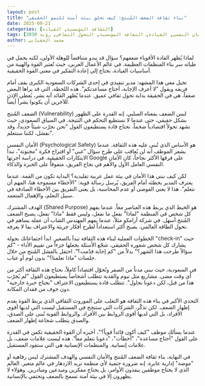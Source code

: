 ```yaml
---
layout: post
title: "بناء ثقافة الضعف المُنتج: كيف تخلق بيئة آمنة للنمو الحقيقي"
date: 2025-09-21
categories: [الثقافة المؤسسية, القيادة]
tags: [الأمان النفسي, القيادة, الثقافة المؤسسية, التحول الثقافي, رؤية 2030]
author: محمد الحقباني
---
```


لماذا يُظهر القادة الأقوياء ضعفهم؟ سؤال قد يبدو متناقضاً للوهلة الأولى، لكنه يحمل في طياته سر بناء المنظمات العظيمة. في عالم الأعمال العربي، حيث تُعتبر القوة والهيبة من أساسيات القيادة، نحتاج إلى إعادة التفكير في معنى القوة الحقيقية.

تخيل معي هذا المشهد: مدير تنفيذي في إحدى الشركات السعودية الكبرى يقف أمام فريقه ويقول "لا أعرف الإجابة، أحتاج مساعدتكم". هذه اللحظة، التي قد يراها البعض ضعفاً، هي في الحقيقة بداية تحول ثقافي عميق. عندما يُظهر القائد أنه بشر، يُعطي الإذن للآخرين أن يكونوا بشراً أيضاً.

الضعف المُنتج (Vulnerability) ليس الضعف بمعناه السلبي. إنه القدرة على الظهور بشكل حقيقي، حتى عندما لا نستطيع التحكم في النتيجة. في السياق السعودي، حيث نشهد تحولاً اقتصادياً ضخماً، نحتاج قادة يستطيعون القول "نحن نجرّب شيئاً جديداً، وقد نفشل، لكننا سنتعلم".

الأمان النفسي (Psychological Safety) هو الأساس الذي تُبنى عليه هذه الثقافة. عندما يشعر الموظف أنه لن يُعاقب على طرح سؤال "غبي" أو اقتراح فكرة "مجنونة"، تبدأ الابتكارات الحقيقية. في دراسة أجرتها Google على فرقها الأكثر نجاحاً، كان الأمان النفسي العامل الأول والأهم في نجاح الفريق، متفوقاً على الخبرة والذكاء.

لكن كيف نبني هذا الأمان في بيئة عمل عربية تقليدية؟ البداية تكون من القمة. عندما يعترف المدير بخطئه أمام الفريق، يُرسل رسالة قوية: "الأخطاء مسموحة هنا، المهم أن نتعلم". هذا لا يعني الفوضى أو عدم المحاسبة، بل يعني التفريق بين الأخطاء الصادقة في سبيل التعلم، والإهمال المتعمد.

الهدف المشترك (Shared Purpose) هو الخيط الذي يربط هذه العناصر معاً. عندما يفهم كل شخص في المنظمة "لماذا" نفعل ما نفعل، وليس فقط "ماذا" نفعل، يصبح الضعف المُنتج أسهل. في شركة أرامكو مثلاً، عندما يفهم المهندس الشاب أن عمله يساهم في تحول الطاقة العالمي، يصبح أكثر استعداداً لطرح أفكار جريئة والاعتراف بما لا يعرفه.

الخطوات العملية لبناء هذه الثقافة تبدأ بالصغير. ابدأ اجتماعاتك بجولة "check-in" حيث يشارك كل شخص شعوره الحقيقي. شجّع الأسئلة بجعلها جزءاً من تقييم الأداء - "كم سؤالاً طرحت هذا الشهر؟" بدلاً من "كم إجابة قدّمت؟". احتفل بالفشل المُنتج من خلال جلسات "ماذا تعلمنا؟" بدون لوم أو عتاب.

في السعودية، حيث نبني مدناً من الصفر ونُحوّل اقتصاداً كاملاً، نحتاج هذه الثقافة أكثر من أي وقت مضى. مشاريع مثل نيوم والقدية تتطلب أشخاصاً يستطيعون القول "لم يُجرّب هذا من قبل، لكن دعونا نحاول". تتطلب قادة يستطيعون الاعتراف "نحتاج خبرة خارجية" دون خوف من فقدان المكانة.

التحدي الأكبر في بناء هذه الثقافة هو التغلب على الموروث الثقافي الذي يربط القوة بعدم إظهار الضعف. لكن تذكّر، الشركات التي ستنجح في المستقبل ليست التي لديها أقوى الأفراد، بل التي لديها أقوى الروابط بين الأفراد. والروابط القوية تُبنى على الصدق، والصدق يتطلب شجاعة إظهار الضعف.

عندما يسألك موظف "كيف أكون قائداً قوياً؟"، أخبره أن القوة الحقيقية تكمن في القدرة على القول "أحتاج مساعدة"، "أخطأت"، "دعونا نتعلم معاً". هذه ليست علامات ضعف، بل علامات إنسانية. والمنظمات الإنسانية هي التي ستقود المستقبل.

في النهاية، بناء ثقافة الضعف المُنتج والأمان النفسي والهدف المشترك ليس رفاهية أو "موضة" إدارية عابرة. إنه ضرورة حتمية لأي منظمة تريد الازدهار في عالم متغير. العالم الذي لا يحتاج موظفين ينفذون الأوامر، بل يحتاج مفكرين ومبدعين ومبادرين. وهؤلاء لا يظهرون إلا في بيئة آمنة تسمح بالضعف وتحتفي بالإنسانية.